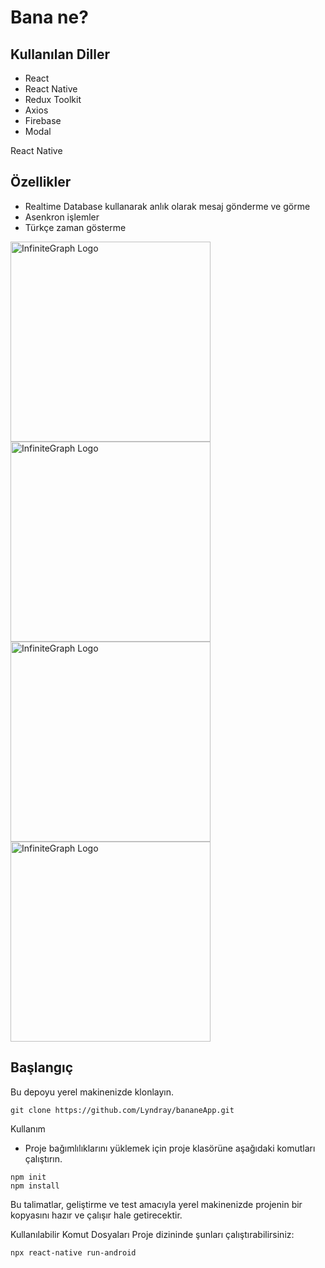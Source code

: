 # Bana ne?

## Kullanılan Diller
- React
- React Native
- Redux Toolkit
- Axios
- Firebase
- Modal

React Native

## Özellikler

* Realtime Database kullanarak anlık olarak mesaj gönderme ve görme
* Asenkron işlemler
* Türkçe zaman gösterme

<img src="https://user-images.githubusercontent.com/103508575/169373455-9e4ed100-8cc4-4997-87df-c0a09026875a.jpg" alt="InfiniteGraph Logo" width="320">
<img src="https://user-images.githubusercontent.com/103508575/169373462-f29ebfa8-651f-4855-8968-7dfc671a6152.jpg" alt="InfiniteGraph Logo" width="320">
<img src="https://user-images.githubusercontent.com/103508575/169373474-7204eff8-70fb-479b-a478-b85c25f1a191.jpg" alt="InfiniteGraph Logo" width="320">
<img src="https://user-images.githubusercontent.com/103508575/169373476-01cada82-cd18-4257-aede-419d82d97dba.jpg" alt="InfiniteGraph Logo" width="320">

## Başlangıç
Bu depoyu yerel makinenizde klonlayın.
```
git clone https://github.com/Lyndray/bananeApp.git
```

Kullanım
* Proje bağımlılıklarını yüklemek için proje klasörüne aşağıdaki komutları çalıştırın.

```
npm init
npm install
```

Bu talimatlar, geliştirme ve test amacıyla yerel makinenizde projenin bir kopyasını hazır ve çalışır hale getirecektir.

Kullanılabilir Komut Dosyaları
Proje dizininde şunları çalıştırabilirsiniz:
```
npx react-native run-android
```
